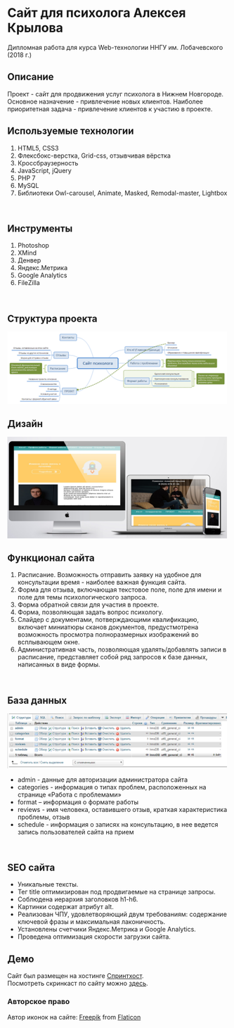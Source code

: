 # Сайт для психолога Алексея Крылова
Дипломная работа для курса Web-технологии ННГУ им. Лобачевского (2018 г.)

## Описание
Проект - сайт для продвижения услуг психолога в Нижнем Новгороде. 
Основное назначение - привлечение новых клиентов. Наиболее приоритетная задача - привлечение клиентов к участию в проекте.<br>

## Используемые технологии
1. HTML5, CSS3
2. Флексбокс-верстка, Grid-css, oтзывчивая вёрстка
3. Кроссбраузерность
4. JavaScript, jQuery
5. PHP 7
6. MySQL
7. Библиотеки Owl-carousel, Animate, Masked, Remodal-master, Lightbox
<br>

## Инструменты
1. Photoshop
2. XMind
3. Денвер
4. Яндекс.Метрика
5. Google Analytics
6. FileZilla
<br>

## Структура проекта
<img src="./screenshots/schema.png" alt="Схема проекта" width=500 /><br>

## Дизайн
<img src="./screenshots/maket.jpg" alt="Макеты для разных устройств" width=500 /><br>

## Функционал сайта
1. Расписание. Возможность отправить заявку на удобное для консультации время - наиболее важная функция сайта.
2. Форма для отзыва, включающая текстовое поле, поле для имени и поле для темы психологического запроса.
3. Форма обратной связи для участия в проекте.
4. Форма, позволяющая задать вопрос психологу.
5. Слайдер с документами, потверждающими квалификацию, включает миниатюры сканов документов, предустмотрена возможность просмотра полноразмерных изображений во всплывающем окне.
6. Административная часть, позволяющая удалять/добавлять записи в расписание, представляет собой ряд запросов к базе данных, написанных в виде формы.
<br>

## База данных
<img src="./screenshots/dataBase.png" alt="Макеты для разных устройств" width=500 /><br>
* admin - данные для авторизации администратора сайта
* categories - информация о типах проблем, расположенных на странице «Работа с проблемами»
* format – информация о формате работы
* reviews - имя человека, оставившего отзыв, краткая характеристика проблемы, отзыв
* schedule - информация о записях на консультацию, в нее ведется запись пользователей сайта на прием
<br> 

## SEO сайта
* Уникальные тексты.
* Тег title оптимизирован под продвигаемые на странице запросы.
* Соблюдена иерархия заголовков h1-h6.
* Картинки содержат атрибут alt.
* Реализован ЧПУ, удовлетворяющий двум требованиям: содержание ключевой фразы и максимальная лаконичность.
* Установлены счетчики Яндекс.Метрика и Google Analytics.
* Проведена оптимизация скорости загрузки сайта.
  <br>

## Демо
Сайт был размещен на хостинге [Спринтхост](https://sprinthost.ru/).<br>
Посмотреть скринкаст по сайту можно [здесь](https://youtu.be/p-DuczZ21Yc).<br>

### Авторское право
Автор иконок на сайте: [Freepik](https://www.freepik.com/) from [Flaticon](https://www.flaticon.com/)
